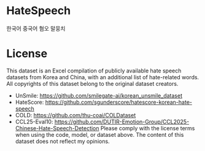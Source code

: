 # HateSpeech
한국어 중국어 혐오 말뭉치

# License
This dataset is an Excel compilation of publicly available hate speech datasets from Korea and China, with an additional list of hate-related words.
All copyrights of this dataset belong to the original dataset creators.
* UnSmile: https://github.com/smilegate-ai/korean_unsmile_dataset
* HateScore: https://github.com/sgunderscore/hatescore-korean-hate-speech
* COLD: https://github.com/thu-coai/COLDataset
* CCL25-Eval10: https://github.com/DUTIR-Emotion-Group/CCL2025-Chinese-Hate-Speech-Detection
Please comply with the license terms when using the code, model, or dataset above.
The content of this dataset does not reflect my opinions.
